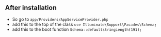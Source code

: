 ## After installation
- So go to `app/Providers/AppServiceProvider.php`
- add this to the top of the class `use Illuminate\Support\Facades\Schema;`
- add this to the boot function `Schema::defaultstringLength(191);`